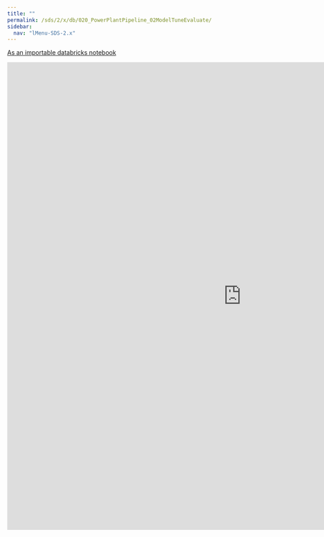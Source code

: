 ```yaml
---
title: ""
permalink: /sds/2/x/db/020_PowerPlantPipeline_02ModelTuneEvaluate/
sidebar:
  nav: "lMenu-SDS-2.x"
---
```


[As an importable databricks notebook](https://lamastex.github.io/scalable-data-science/sds/2/x/db/020_PowerPlantPipeline_02ModelTuneEvaluate.html)

<iframe src="https://lamastex.github.io/scalable-data-science/sds/2/x/db/020_PowerPlantPipeline_02ModelTuneEvaluate" width="1080" height="1080" frameborder="0"></iframe>
